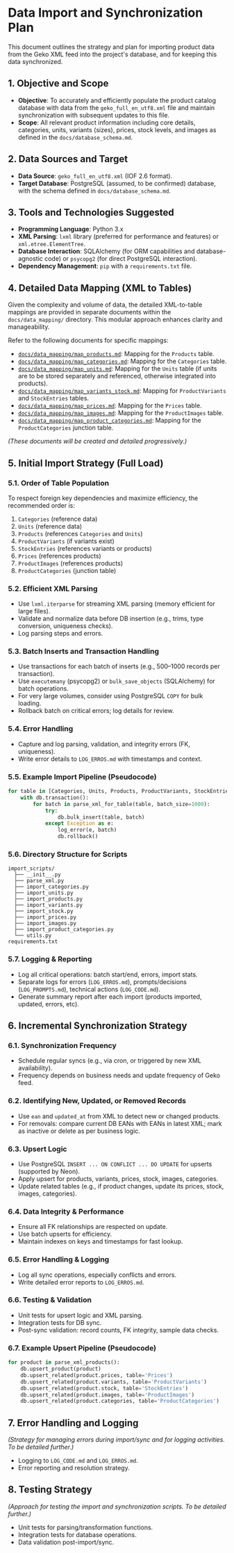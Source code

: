 # Data Import and Synchronization Plan

This document outlines the strategy and plan for importing product data from the Geko XML feed into the project's database, and for keeping this data synchronized.

## 1. Objective and Scope

-   **Objective**: To accurately and efficiently populate the product catalog database with data from the `geko_full_en_utf8.xml` file and maintain synchronization with subsequent updates to this file.
-   **Scope**: All relevant product information including core details, categories, units, variants (sizes), prices, stock levels, and images as defined in the `docs/database_schema.md`.

## 2. Data Sources and Target

-   **Data Source**: `geko_full_en_utf8.xml` (IOF 2.6 format).
-   **Target Database**: PostgreSQL (assumed, to be confirmed) database, with the schema defined in `docs/database_schema.md`.

## 3. Tools and Technologies Suggested

-   **Programming Language**: Python 3.x
-   **XML Parsing**: `lxml` library (preferred for performance and features) or `xml.etree.ElementTree`.
-   **Database Interaction**: SQLAlchemy (for ORM capabilities and database-agnostic code) or `psycopg2` (for direct PostgreSQL interaction).
-   **Dependency Management**: `pip` with a `requirements.txt` file.

## 4. Detailed Data Mapping (XML to Tables)

Given the complexity and volume of data, the detailed XML-to-table mappings are provided in separate documents within the `docs/data_mapping/` directory. This modular approach enhances clarity and manageability.

Refer to the following documents for specific mappings:

-   [`docs/data_mapping/map_products.md`](./data_mapping/map_products.md): Mapping for the `Products` table.
-   [`docs/data_mapping/map_categories.md`](./data_mapping/map_categories.md): Mapping for the `Categories` table.
-   [`docs/data_mapping/map_units.md`](./data_mapping/map_units.md): Mapping for the `Units` table (if units are to be stored separately and referenced, otherwise integrated into products).
-   [`docs/data_mapping/map_variants_stock.md`](./data_mapping/map_variants_stock.md): Mapping for `ProductVariants` and `StockEntries` tables.
-   [`docs/data_mapping/map_prices.md`](./data_mapping/map_prices.md): Mapping for the `Prices` table.
-   [`docs/data_mapping/map_images.md`](./data_mapping/map_images.md): Mapping for the `ProductImages` table.
-   [`docs/data_mapping/map_product_categories.md`](./data_mapping/map_product_categories.md): Mapping for the `ProductCategories` junction table.

*(These documents will be created and detailed progressively.)*

## 5. Initial Import Strategy (Full Load)

### 5.1. Order of Table Population
To respect foreign key dependencies and maximize efficiency, the recommended order is:
1. `Categories` (reference data)
2. `Units` (reference data)
3. `Products` (references `Categories` and `Units`)
4. `ProductVariants` (if variants exist)
5. `StockEntries` (references variants or products)
6. `Prices` (references products)
7. `ProductImages` (references products)
8. `ProductCategories` (junction table)

### 5.2. Efficient XML Parsing
- Use `lxml.iterparse` for streaming XML parsing (memory efficient for large files).
- Validate and normalize data before DB insertion (e.g., trims, type conversion, uniqueness checks).
- Log parsing steps and errors.

### 5.3. Batch Inserts and Transaction Handling
- Use transactions for each batch of inserts (e.g., 500–1000 records per transaction).
- Use `executemany` (psycopg2) or `bulk_save_objects` (SQLAlchemy) for batch operations.
- For very large volumes, consider using PostgreSQL `COPY` for bulk loading.
- Rollback batch on critical errors; log details for review.

### 5.4. Error Handling
- Capture and log parsing, validation, and integrity errors (FK, uniqueness).
- Write error details to `LOG_ERROS.md` with timestamps and context.

### 5.5. Example Import Pipeline (Pseudocode)
```python
for table in [Categories, Units, Products, ProductVariants, StockEntries, Prices, ProductImages, ProductCategories]:
    with db.transaction():
        for batch in parse_xml_for_table(table, batch_size=1000):
            try:
                db.bulk_insert(table, batch)
            except Exception as e:
                log_error(e, batch)
                db.rollback()
```

### 5.6. Directory Structure for Scripts
```
import_scripts/
  ├── __init__.py
  ├── parse_xml.py
  ├── import_categories.py
  ├── import_units.py
  ├── import_products.py
  ├── import_variants.py
  ├── import_stock.py
  ├── import_prices.py
  ├── import_images.py
  ├── import_product_categories.py
  └── utils.py
requirements.txt
```

### 5.7. Logging & Reporting
- Log all critical operations: batch start/end, errors, import stats.
- Separate logs for errors (`LOG_ERROS.md`), prompts/decisions (`LOG_PROMPTS.md`), technical actions (`LOG_CODE.md`).
- Generate summary report after each import (products imported, updated, errors, etc).

## 6. Incremental Synchronization Strategy

### 6.1. Synchronization Frequency
- Schedule regular syncs (e.g., via cron, or triggered by new XML availability).
- Frequency depends on business needs and update frequency of Geko feed.

### 6.2. Identifying New, Updated, or Removed Records
- Use `ean` and `updated_at` from XML to detect new or changed products.
- For removals: compare current DB EANs with EANs in latest XML; mark as inactive or delete as per business logic.

### 6.3. Upsert Logic
- Use PostgreSQL `INSERT ... ON CONFLICT ... DO UPDATE` for upserts (supported by Neon).
- Apply upsert for products, variants, prices, stock, images, categories.
- Update related tables (e.g., if product changes, update its prices, stock, images, categories).

### 6.4. Data Integrity & Performance
- Ensure all FK relationships are respected on update.
- Use batch upserts for efficiency.
- Maintain indexes on keys and timestamps for fast lookup.

### 6.5. Error Handling & Logging
- Log all sync operations, especially conflicts and errors.
- Write detailed error reports to `LOG_ERROS.md`.

### 6.6. Testing & Validation
- Unit tests for upsert logic and XML parsing.
- Integration tests for DB sync.
- Post-sync validation: record counts, FK integrity, sample data checks.

### 6.7. Example Upsert Pipeline (Pseudocode)
```python
for product in parse_xml_products():
    db.upsert_product(product)
    db.upsert_related(product.prices, table='Prices')
    db.upsert_related(product.variants, table='ProductVariants')
    db.upsert_related(product.stock, table='StockEntries')
    db.upsert_related(product.images, table='ProductImages')
    db.upsert_related(product.categories, table='ProductCategories')
```

## 7. Error Handling and Logging

*(Strategy for managing errors during import/sync and for logging activities. To be detailed further.)*

-   Logging to `LOG_CODE.md` and `LOG_ERROS.md`.
-   Error reporting and resolution strategy.

## 8. Testing Strategy

*(Approach for testing the import and synchronization scripts. To be detailed further.)*

-   Unit tests for parsing/transformation functions.
-   Integration tests for database operations.
-   Data validation post-import/sync.
